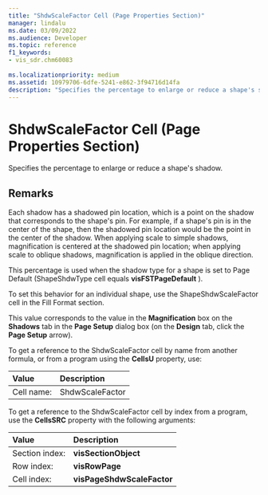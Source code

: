 ```yaml
---
title: "ShdwScaleFactor Cell (Page Properties Section)" 
manager: lindalu
ms.date: 03/09/2022
ms.audience: Developer
ms.topic: reference
f1_keywords:
- vis_sdr.chm60083
 
ms.localizationpriority: medium
ms.assetid: 10979706-6dfe-5241-e862-3f94716d14fa
description: "Specifies the percentage to enlarge or reduce a shape's shadow."
---
```


# ShdwScaleFactor Cell (Page Properties Section)

Specifies the percentage to enlarge or reduce a shape's shadow.
  
## Remarks

Each shadow has a shadowed pin location, which is a point on the shadow that corresponds to the shape's pin. For example, if a shape's pin is in the center of the shape, then the shadowed pin location would be the point in the center of the shadow. When applying scale to simple shadows, magnification is centered at the shadowed pin location; when applying scale to oblique shadows, magnification is applied in the oblique direction.
  
This percentage is used when the shadow type for a shape is set to Page Default (ShapeShdwType cell equals **visFSTPageDefault** ).
  
To set this behavior for an individual shape, use the ShapeShdwScaleFactor cell in the Fill Format section.
  
This value corresponds to the value in the **Magnification** box on the **Shadows** tab in the **Page Setup** dialog box (on the **Design** tab, click the **Page Setup** arrow).
  
To get a reference to the ShdwScaleFactor cell by name from another formula, or from a program using the **CellsU** property, use:
  
|**Value**|**Description**|
|:-----|:-----|
| Cell name:  <br/> | ShdwScaleFactor  <br/> |

To get a reference to the ShdwScaleFactor cell by index from a program, use the **CellsSRC** property with the following arguments:
  
|**Value**|**Description**|
|:-----|:-----|
| Section index:  <br/> |**visSectionObject** <br/> |
| Row index:  <br/> |**visRowPage** <br/> |
| Cell index:  <br/> |**visPageShdwScaleFactor** <br/> |
